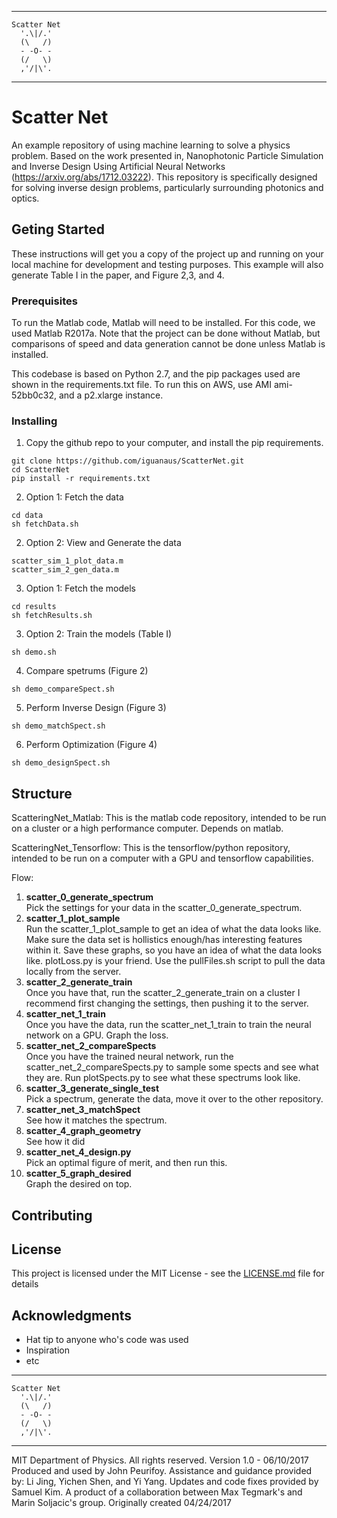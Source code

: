 ---------------------- 
    Scatter Net     
      '.\|/.'         
      (\   /)         
      - -O- -         
      (/   \)         
      ,'/|\'.         
---------------------- 

# Scatter Net

An example repository of using machine learning to solve a physics problem. Based on the work presented in, Nanophotonic Particle Simulation and Inverse Design Using Artificial Neural Networks (https://arxiv.org/abs/1712.03222). This repository is specifically designed for solving inverse design problems, particularly surrounding photonics and optics.

## Geting Started

These instructions will get you a copy of the project up and running on your local machine for development and testing purposes. This example will also generate Table I in the paper, and Figure 2,3, and 4.

### Prerequisites

To run the Matlab code, Matlab will need to be installed. For this code, we used Matlab R2017a. Note that the project can be done without Matlab, but comparisons of speed and data generation cannot be done unless Matlab is installed.

This codebase is based on Python 2.7, and the pip packages used are shown in the requirements.txt file. To run this on AWS, use AMI ami-52bb0c32, and a p2.xlarge instance. 

### Installing

1. Copy the github repo to your computer, and install the pip requirements.
```
git clone https://github.com/iguanaus/ScatterNet.git
cd ScatterNet
pip install -r requirements.txt
```
2. Option 1: Fetch the data
```
cd data
sh fetchData.sh
```
2. Option 2: View and Generate the data
```
scatter_sim_1_plot_data.m
scatter_sim_2_gen_data.m
```
3. Option 1: Fetch the models 
```
cd results
sh fetchResults.sh
```
3. Option 2: Train the models (Table I)
```
sh demo.sh
```
4. Compare spetrums (Figure 2)
```
sh demo_compareSpect.sh
```
5. Perform Inverse Design (Figure 3)
```
sh demo_matchSpect.sh
```
6. Perform Optimization (Figure 4)
```
sh demo_designSpect.sh
```

## Structure
  ScatteringNet_Matlab:
    This is the matlab code repository, intended to be run on a cluster or a high performance computer. Depends on matlab.

  ScatteringNet_Tensorflow:
    This is the tensorflow/python repository, intended to be run on a computer with a GPU and tensorflow capabilities.

Flow:
  1. **scatter_0_generate_spectrum**    
          Pick the settings for your data in the scatter_0_generate_spectrum.
  2. **scatter_1_plot_sample**    
        Run the scatter_1_plot_sample to get an idea of what the data looks like.
          Make sure the data set is hollistics enough/has interesting features within it.
          Save these graphs, so you have an idea of what the data looks like. 
          plotLoss.py is your friend.
          Use the pullFiles.sh script to pull the data locally from the server.
  3. **scatter_2_generate_train**  
        Once you have that, run the scatter_2_generate_train on a cluster
          I recommend first changing the settings, then pushing it to the server.
  4. **scatter_net_1_train**  
        Once you have the data, run the scatter_net_1_train to train the neural network on a GPU.
          Graph the loss.
  5. **scatter_net_2_compareSpects**  
        Once you have the trained neural network, run the scatter_net_2_compareSpects.py to sample some spects and see what they are.
          Run plotSpects.py to see what these spectrums look like.
  6. **scatter_3_generate_single_test**  
        Pick a spectrum, generate the data, move it over to the other repository. 
  7. **scatter_net_3_matchSpect**  
        See how it matches the spectrum.
  8. **scatter_4_graph_geometry**  
        See how it did
  9. **scatter_net_4_design.py**  
        Pick an optimal figure of merit, and then run this.
 10. **scatter_5_graph_desired**  
        Graph the desired on top. 


## Contributing



## License

This project is licensed under the MIT License - see the [LICENSE.md](LICENSE.md) file for details

## Acknowledgments

* Hat tip to anyone who's code was used
* Inspiration
* etc








---------------------- 
    Scatter Net     
      '.\|/.'         
      (\   /)         
      - -O- -         
      (/   \)         
      ,'/|\'.         
---------------------- 
 
MIT Department of Physics. All rights reserved.
Version 1.0 - 06/10/2017
Produced and used by John Peurifoy. Assistance and guidance provided by: Li Jing, Yichen Shen, and Yi Yang. Updates and code fixes provided by Samuel Kim. 
A product of a collaboration between Max Tegmark's and Marin Soljacic's group. 
Originally created 04/24/2017











